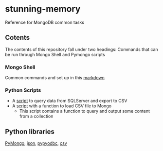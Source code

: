# stunning-memory
Reference for MongoDB common tasks

## Cotents

The contents of this repository fall under two headings: Commands that can be run through Mongo Shell and Pymongo scripts

### Mongo Shell

Common commands and set up in this [markdown](shell_cmds.md)

### Python Scripts

* A [script](sqldb_2_csv.py) to query data from SQLServer and export to CSV
* A [script](csv_2_mongo.py) with a function to load CSV file to Mongo
   * This script contains a function to query and output some content from a collection
   
## Python libraries

[PyMongo](https://api.mongodb.com/python/current/), [json](https://docs.python.org/3/library/json.html), [pypyodbc](https://pypi.org/project/pypyodbc/), [csv](https://docs.python.org/3/library/csv.html) 
